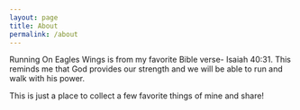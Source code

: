 ```yaml
---
layout: page
title: About
permalink: /about
---
```


Running On Eagles Wings is from my favorite Bible verse- Isaiah 40:31. This reminds me that God provides our strength and we will be able to run and walk with his power. 

This is just a place to collect a few favorite things of mine and share! 
